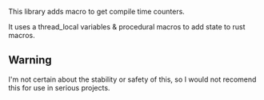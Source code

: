 This library adds macro to get compile time counters.

It uses a thread_local variables & procedural macros to add state to rust macros.

## Warning
I'm not certain about the stability or safety of this, so I would not
recomend this for use in serious projects.
